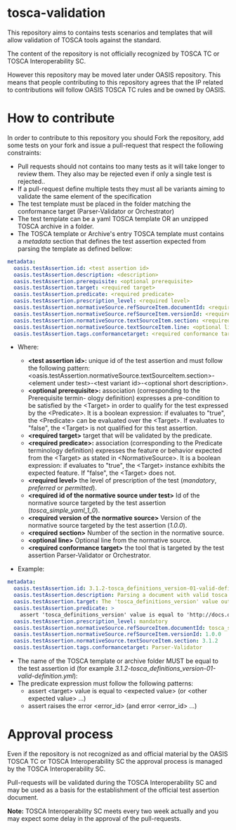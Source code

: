 # tosca-validation

This repository aims to contains tests scenarios and templates that will allow validation of TOSCA tools against the standard.

The content of the repository is not officially recognized by TOSCA TC or TOSCA Interoperability SC.

However this repository may be moved later under OASIS repository. This means that people contributing to this repository agrees that the IP related to contributions will follow OASIS TOSCA TC rules and be owned by OASIS.

# How to contribute

In order to contribute to this repository you should Fork the repository, add some tests on your fork and issue a pull-request that respect the following constraints:


* Pull requests should not contains too many tests as it will take longer to review them. They also may be rejected even if only a single test is rejected..
* If a pull-request define multiple tests they must all be variants aiming to validate the same element of the specification
* The test template must be placed in the folder matching the conformance target (Parser-Validator or Orchestrator)
* The test template can be a yaml TOSCA template OR an unzipped TOSCA archive in a folder.
* The TOSCA template or Archive's entry TOSCA template must contains a *metadata* section that defines the test assertion expected from parsing the template as defined bellow:

```yaml
metadata:
  oasis.testAssertion.id: <test assertion id>
  oasis.testAssertion.description: <description>
  oasis.testAssertion.prerequisite: <optional prerequisite>
  oasis.testAssertion.target: <required target>
  oasis.testAssertion.predicate: <required predicate>
  oasis.testAssertion.prescription_level: <required level>
  oasis.testAssertion.normativeSource.refSourceItem.documentId: <required id of the normative source under test>
  oasis.testAssertion.normativeSource.refSourceItem.versionId: <required version of the normative source>
  oasis.testAssertion.normativeSource.textSourceItem.section: <required section>
  oasis.testAssertion.normativeSource.textSourceItem.line: <optional line>
  oasis.testAssertion.tags.conformancetarget: <required conformance target>
```

  * Where:
    * **&lt;test assertion id&gt;:** unique id of the test assertion and must follow the following pattern:
&lt;oasis.testAssertion.normativeSource.textSourceItem.section&gt;-&lt;element under test&gt;-&lt;test variant id&gt;-&lt;optional short description&gt;.
    * **&lt;optional prerequisite&gt;:** association (corresponding to the Prerequisite termin- ology definition) expresses a pre-condition to be satisfied by the &lt;Target&gt; in order to qualify for the test expressed by the &lt;Predicate&gt;. It is a boolean expression: if evaluates to "true", the &lt;Predicate&gt; can be evaluated over the &lt;Target&gt;. If evaluates to "false", the &lt;Target&gt; is not qualified for this test assertion.
    * **&lt;required target&gt;** target that will be validated by the predicate.
    * **&lt;required predicate&gt;:** association (corresponding to the Predicate terminology definition) expresses the feature or behavior expected from the &lt;Target&gt; as stated in &lt;NormativeSource&gt;. It is a boolean expression: if evaluates to "true", the &lt;Target&gt; instance exhibits the expected feature. If "false", the &lt;Target&gt; does not.
    * **&lt;required level&gt;** the level of prescription of the test (*mandatory*, *preferred* or *permitted*).
    * **&lt;required id of the normative source under test&gt;** Id of the normative source targeted by the test assertion (*tosca_simple_yaml_1_0*).
    * **&lt;required version of the normative source&gt;** Version of the normative source targeted by the test assertion (*1.0.0*).
    * **&lt;required section&gt;** Number of the section in the normative source.
    * **&lt;optional line&gt;** Optional line from the normative source.
    * **&lt;required conformance target&gt;** the tool that is targeted by the test assertion Parser-Validator or Orchestrator.

  * Example:

```yaml
metadata:
  oasis.testAssertion.id: 3.1.2-tosca_definitions_version-01-valid-definition
  oasis.testAssertion.description: Parsing a document with valid tosca definition version MUST succeed.
  oasis.testAssertion.target: The 'tosca_definitions_version' value out of the parsing.
  oasis.testAssertion.predicate: >
    assert 'tosca_definitions_version' value is equal to 'http://docs.oasis-open.org/tosca/ns/simple/yaml/1.0' or 'tosca_simple_yaml_1_0'
  oasis.testAssertion.prescription_level: mandatory
  oasis.testAssertion.normativeSource.refSourceItem.documentId: tosca_simple_yaml_1_0
  oasis.testAssertion.normativeSource.refSourceItem.versionId: 1.0.0
  oasis.testAssertion.normativeSource.textSourceItem.section: 3.1.2
  oasis.testAssertion.tags.conformancetarget: Parser-Validator
```

* The name of the TOSCA template or archive folder MUST be equal to the test assertion id (for example *3.1.2-tosca_definitions_version-01-valid-definition.yml*):
* The predicate expression must follow the following patterns:
  * assert &lt;target&gt; value is equal to &lt;expected value&gt; (or &lt;other expected value&gt; ...)
  * assert raises the error &lt;error_id&gt; (and error &lt;error_id&gt; ...)

# Approval process

Even if the repository is not recognized as and official material by the OASIS TOSCA TC or TOSCA Interoperability SC the approval process is managed by the TOSCA Interoperability SC.

Pull-requests will be validated during the TOSCA Interoperability SC and may be used as a basis for the establishment of the official test assertion document.

**Note:** TOSCA Interoperability SC meets every two week actually and you may expect some delay in the approval of the pull-requests.
